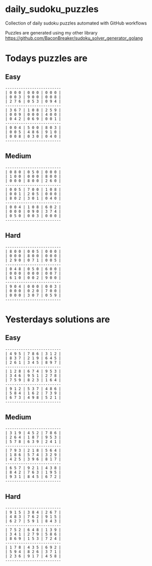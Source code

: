 
# daily_sudoku_puzzles 

Collection of daily sudoku puzzles automated with GitHub workflows 

Puzzles are generated using my other library https://github.com/BaconBreaker/sudoku_solver_generator_golang 
 

# Todays puzzles are 

## Easy 

```
-------------------------
| 0 0 0 | 0 0 0 | 0 0 0 | 
| 0 0 3 | 9 0 0 | 0 0 8 | 
| 2 7 6 | 0 5 3 | 0 9 4 | 
-------------------------
| 3 6 7 | 1 0 8 | 2 5 9 | 
| 0 0 9 | 0 0 0 | 4 0 0 | 
| 0 4 2 | 0 6 9 | 0 0 1 | 
-------------------------
| 0 0 4 | 5 0 0 | 8 0 3 | 
| 0 0 5 | 4 8 6 | 9 1 0 | 
| 0 0 8 | 0 3 0 | 0 4 0 | 
-------------------------
```
## Medium 

```
-------------------------
| 0 8 0 | 0 5 0 | 0 0 0 | 
| 1 0 0 | 0 0 0 | 8 0 0 | 
| 0 0 0 | 8 0 0 | 2 6 0 | 
-------------------------
| 0 0 5 | 7 0 0 | 1 0 8 | 
| 0 0 1 | 2 0 5 | 0 0 0 | 
| 8 0 2 | 3 0 1 | 0 4 0 | 
-------------------------
| 0 0 4 | 1 0 8 | 6 0 2 | 
| 0 0 0 | 0 9 0 | 3 7 4 | 
| 0 5 0 | 0 0 3 | 0 0 0 | 
-------------------------
```
## Hard 

```
-------------------------
| 8 0 0 | 0 0 5 | 0 0 0 | 
| 0 0 0 | 8 0 0 | 0 0 0 | 
| 2 9 0 | 0 7 1 | 0 0 5 | 
-------------------------
| 0 4 8 | 0 5 0 | 6 0 0 | 
| 0 0 0 | 0 0 0 | 0 0 7 | 
| 6 1 0 | 0 0 2 | 9 0 0 | 
-------------------------
| 9 0 4 | 0 0 0 | 0 0 3 | 
| 0 0 0 | 0 2 0 | 7 0 0 | 
| 0 0 0 | 3 0 7 | 0 5 9 | 
-------------------------
```
# Yesterdays solutions are 

## Easy 

```
-------------------------
| 4 9 5 | 7 8 6 | 3 1 2 | 
| 8 3 7 | 2 1 9 | 6 4 5 | 
| 2 6 1 | 3 4 5 | 8 9 7 | 
-------------------------
| 1 2 8 | 6 7 4 | 9 5 3 | 
| 3 4 6 | 9 5 1 | 2 7 8 | 
| 7 5 9 | 8 2 3 | 1 6 4 | 
-------------------------
| 9 1 2 | 5 3 7 | 4 8 6 | 
| 5 8 4 | 1 6 2 | 7 3 9 | 
| 6 7 3 | 4 9 8 | 5 2 1 | 
-------------------------
```
## Medium 

```
-------------------------
| 3 1 9 | 4 5 2 | 7 8 6 | 
| 2 6 4 | 1 8 7 | 9 5 3 | 
| 5 7 8 | 6 3 9 | 2 4 1 | 
-------------------------
| 7 9 3 | 2 1 8 | 5 6 4 | 
| 1 8 6 | 5 7 4 | 3 2 9 | 
| 4 2 5 | 3 9 6 | 8 1 7 | 
-------------------------
| 6 5 7 | 9 2 1 | 4 3 8 | 
| 8 4 2 | 7 6 3 | 1 9 5 | 
| 9 3 1 | 8 4 5 | 6 7 2 | 
-------------------------
```
## Hard 

```
-------------------------
| 9 1 5 | 3 8 4 | 2 6 7 | 
| 4 8 3 | 7 6 2 | 9 1 5 | 
| 6 2 7 | 5 9 1 | 8 4 3 | 
-------------------------
| 7 5 2 | 6 4 8 | 1 3 9 | 
| 3 4 1 | 2 7 9 | 5 8 6 | 
| 8 6 9 | 1 5 3 | 7 2 4 | 
-------------------------
| 1 7 8 | 4 3 5 | 6 9 2 | 
| 5 9 4 | 8 2 6 | 3 7 1 | 
| 2 3 6 | 9 1 7 | 4 5 8 | 
-------------------------
```
